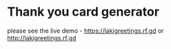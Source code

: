 # Thank you card generator
please see the live demo - https://lakigreetings.rf.gd or http://lakigreetings.rf.gd
